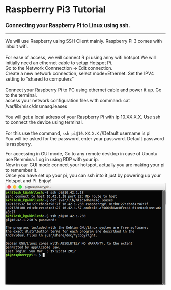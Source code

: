 # Raspberrry Pi3 Tutorial
### Connecting your Raspberry Pi to Linux using ssh.<br>

***

We will use Raspberry using SSH Client mainly. Raspberry Pi 3 comes with inbuilt wifi.<br>
<br>
For ease of access, we will connect R pi using anny wifi hotspot.We will initially need an ethernet cable to setup Hotspot Pi.<br>
Go to the Network Connnection -> Edit connection.<br>
Create a new network connection, select mode=Ethernet. Set the IPV4 setting to "shared to computers"<br>
<br>
Connect your Raspberry Pi to PC using ethernet cable and power it up. Go to the terminal.<br>
access your network configuration files with command: cat /var/lib/misc/dnsmasq.leases<br>
<br>
You will get a local adress of your Raspberry Pi with ip 10.XX.X.X. Use ssh to connect the device using terminal.<br>
<br>
For this use the command, `ssh pi@10.XX.X.X` //Default username is pi<br> 
You will be asked for the password, enter your password. Default password is raspberry.<br>

For accessing in GUI mode, Go to any remote desktop in case of Ubuntu use Remmina. Log in using RDP with your ip.<br>
Now in our GUI mode connect your hotspot, actually you are making your pi to remember it.<br>
Once you have set up your pi, you can ssh into it just by powering up your Hotspot and Pi. Enjoy!<br>
<img src="https://github.com/aurs-juit/AURS-Tutorials/blob/master/Raspberry%20Pi/git.png">

